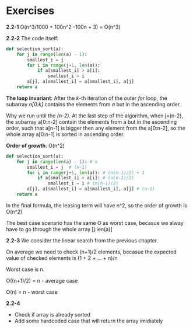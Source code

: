 # Exercises

**2.2-1** O(n^3/1000 + 100n^2 -100n + 3) = O(n^3)

**2.2-2**  The code itself:

```python
def selection_sort(a):
    for j in range(len(a) - 1):
        smallest_i = j
        for i in range(j+1, len(a)):
            if a[smallest_i] > a[i]:
                smallest_i = i
        a[j], a[smallest_i] = a[smallest_i], a[j]
    return a
```

**The loop invariant**: After the *k*-th iteration of the outer *for* loop, the subarray *a[0:k]* contains the elements from *a* but in the ascending order.

Why we run until the *(n-2)*. At the last step of the algorithm, when j=(n-2), the subarray a[0:n-2] contain the elements from a but in the ascending order, such that a[n-1] is bigger then any element from the a[0:n-2], so the whole array a[0:n-1] is sorted in ascending order.

**Order of growth**: O(n^2)

```python
def selection_sort(a):
    for j in range(len(a) - 1): # n
        smallest_i = j  # (n-1)
        for i in range(j+1, len(a)): # (n(n-1)/2) + 1 
            if a[smallest_i] > a[i]: # (n(n-1)/2)
                smallest_i = i # (n(n-1)/2)
        a[j], a[smallest_i] = a[smallest_i], a[j] # (n-1)
    return a
```

In the final formula, the leasing term will have n^2, so the order of growth is O(n^2)

The best case scenario has the same O as worst case, becasue we alway have to go through the whole array [j:len(a)]

**2.2-3** We consider the linear search from the previous chapter.

On average we need to check (n+1)/2 elements, becasue the expected value of checked elements is (1 + 2 + ... + n)/n 

Worst case is n.

O((n+1)/2) = n - average case

O(n) = n - worst case

**2.2-4**

- Check if array is already sorted
- Add some hardcoded case that will return the array imidiately